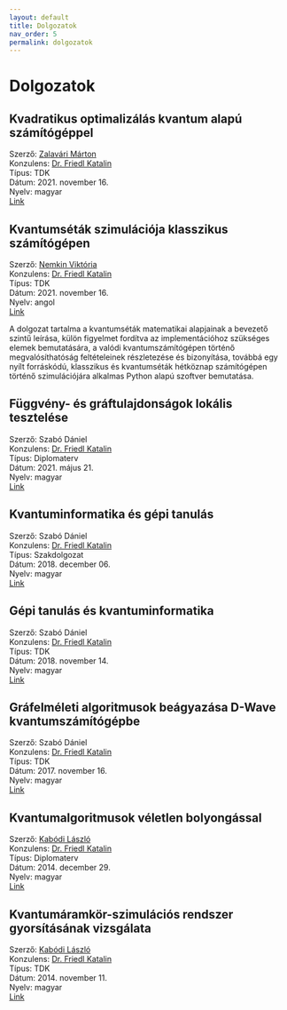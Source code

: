 ```yaml
---
layout: default
title: Dolgozatok
nav_order: 5
permalink: dolgozatok
---
```


# Dolgozatok

## Kvadratikus optimalizálás kvantum alapú számítógéppel

Szerző: [Zalavári Márton](./kapcsolat#zalavári-márton)\
Konzulens: [Dr. Friedl Katalin](./kapcsolat#dr-friedl-katalin)\
Típus: TDK\
Dátum: 2021. november 16.\
Nyelv: magyar\
[Link](https://tdk.bme.hu/VIK/modell1/Kvadratikus-optimalizalas-kvantum-alapu)

## Kvantumséták szimulációja klasszikus számítógépen

Szerző: [Nemkin Viktória](./kapcsolat#nemkin-viktoria)\
Konzulens: [Dr. Friedl Katalin](./kapcsolat#dr-friedl-katalin)\
Típus: TDK\
Dátum: 2021. november 16.\
Nyelv: angol\
[Link](https://tdk.bme.hu/VIK/modell1/Kvantumsetak-szimulacioja-klasszikus)

A dolgozat tartalma a kvantumséták matematikai alapjainak a bevezető szintű leírása, külön figyelmet fordítva az implementációhoz szükséges elemek bemutatására, a valódi kvantumszámítógépen történő megvalósíthatóság feltételeinek részletezése és bizonyítása, továbbá egy nyílt forráskódú, klasszikus és kvantumséták hétköznap számítógépen történő szimulációjára alkalmas Python alapú szoftver bemutatása.

## Függvény- és gráftulajdonságok lokális tesztelése

Szerző: Szabó Dániel\
Konzulens: [Dr. Friedl Katalin](./kapcsolat#dr-friedl-katalin)\
Típus: Diplomaterv\
Dátum: 2021. május 21.\
Nyelv: magyar\
[Link](https://diplomaterv.vik.bme.hu/hu/Theses/Fuggveny-es-graftulajdonsagok-lokalis)

## Kvantuminformatika és gépi tanulás

Szerző: Szabó Dániel\
Konzulens: [Dr. Friedl Katalin](./kapcsolat#dr-friedl-katalin)\
Típus: Szakdolgozat\
Dátum: 2018. december 06.\
Nyelv: magyar\
[Link](https://diplomaterv.vik.bme.hu/hu/Theses/Kvantuminformatika-es-gepi-tanulas)

## Gépi tanulás és kvantuminformatika

Szerző: Szabó Dániel\
Konzulens: [Dr. Friedl Katalin](./kapcsolat#dr-friedl-katalin)\
Típus: TDK\
Dátum: 2018. november 14.\
Nyelv: magyar\
[Link](http://tdk.bme.hu/VIK/Szimu1/Gepi-tanulas-es-kvantuminformatika)

## Gráfelméleti algoritmusok beágyazása D-Wave kvantumszámítógépbe

Szerző: Szabó Dániel\
Konzulens: [Dr. Friedl Katalin](./kapcsolat#dr-friedl-katalin)\
Típus: TDK\
Dátum: 2017. november 16.\
Nyelv: magyar\
[Link](http://tdk.bme.hu/VIK/Szimu/Grafelmeleti-algoritmusok-beagyazasa-DWave)

## Kvantumalgoritmusok véletlen bolyongással

Szerző: [Kabódi László](./kapcsolat#kabódi-lászló)\
Konzulens: [Dr. Friedl Katalin](./kapcsolat#dr-friedl-katalin)\
Típus: Diplomaterv\
Dátum: 2014. december 29.\
Nyelv: magyar\
[Link](https://diplomaterv.vik.bme.hu/hu/Theses/Kvantumalgoritmusok-veletlen-bolyongassal)

## Kvantumáramkör-szimulációs rendszer gyorsításának vizsgálata

Szerző: [Kabódi László](./kapcsolat#kabódi-lászló)\
Konzulens: [Dr. Friedl Katalin](./kapcsolat#dr-friedl-katalin)\
Típus: TDK\
Dátum: 2014. november 11.\
Nyelv: magyar\
[Link](http://tdk.bme.hu/VIK/Szimulacio/Kvantumaramkorszimulacios-rendszer)
